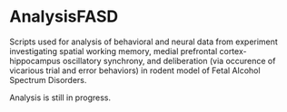 # AnalysisFASD
Scripts used for analysis of behavioral and neural data from experiment investigating spatial working memory, medial prefrontal cortex-hippocampus oscillatory synchrony, and deliberation (via occurence of vicarious trial and error behaviors) in rodent model of Fetal Alcohol Spectrum Disorders. 

Analysis is still in progress.
